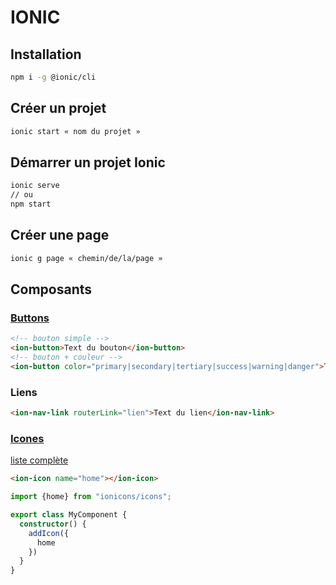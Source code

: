 # IONIC

## Installation

```bash
npm i -g @ionic/cli
```

## Créer un projet 
```bash
ionic start « nom du projet »
```

## Démarrer un projet Ionic
```bash
ionic serve
// ou
npm start
```

## Créer une page
```bash
ionic g page « chemin/de/la/page »
```

## Composants

### [Buttons](https://ionicframework.com/docs/api/button)
```html
<!-- bouton simple -->
<ion-button>Text du bouton</ion-button>
<!-- bouton + couleur -->
<ion-button color="primary|secondary|tertiary|success|warning|danger">Text du bouton</ion-button>
```

### Liens
```html
<ion-nav-link routerLink="lien">Text du lien</ion-nav-link>
```

### [Icones](https://ionicframework.com/docs/api/icon)

[liste complète](https://ionic.io/ionicons?_gl=1*1vo4xbi*_ga*ODczMDAyMjAyLjE3MTU2NzE2MTU.*_ga_REH9TJF6KF*MTcxNTY4Nzc1Mi4zLjEuMTcxNTY4NzkzMS4wLjAuMA..)

```html
<ion-icon name="home"></ion-icon>
```

```ts
import {home} from "ionicons/icons";

export class MyComponent {
  constructor() {
    addIcon({
      home
    })
  }
}
```



